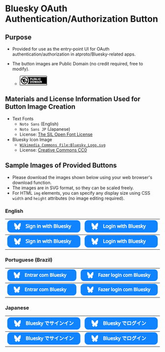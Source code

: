 # Bluesky OAuth Authentication/Authorization Button

## Purpose

- Provided for use as the entry-point UI for OAuth authentication/authorization in atproto/Bluesky-related apps.

- The button images are Public Domain (no credit required, free to modify).
  - <img src="./public-domain.png" />

## Materials and License Information Used for Button Image Creation

- Text Fonts
  - `Noto Sans` (English)
  - `Noto Sans JP` (Japanese)
  - License: [The SIL Open Font License](https://openfontlicense.org/)
- Bluesky Icon Image
  - [`Wikimedia Commons File:Bluesky_Logo.svg`](https://commons.wikimedia.org/wiki/File:Bluesky_Logo.svg)
  - License: [Creative Commons CC0](https://creativecommons.org/publicdomain/zero/1.0/)

## Sample Images of Provided Buttons

- Please download the images shown below using your web browser's download function.
- The images are in SVG format, so they can be scaled freely.
- For HTML `img` elements, you can specify any display size using CSS `width` and `height` attributes (no image editing required).

### English

| <img src="https://raw.githubusercontent.com/bills-appworks/bsky-misc/refs/heads/main/OAuth-button/public/Sign-in-with-Bluesky-en.svg" /> | <img src="https://raw.githubusercontent.com/bills-appworks/bsky-misc/refs/heads/main/OAuth-button/public/Login-with-Bluesky-en.svg" /> |
| --- | --- |
| <img src="https://raw.githubusercontent.com/bills-appworks/bsky-misc/refs/heads/main/OAuth-button/public/Sign-in-with-Bluesky-en.svg" width="270" /> | <img src="https://raw.githubusercontent.com/bills-appworks/bsky-misc/refs/heads/main/OAuth-button/public/Login-with-Bluesky-en.svg" width="270" /> |

### Portuguese (Brazil)

| <img src="https://raw.githubusercontent.com/bills-appworks/bsky-misc/refs/heads/main/OAuth-button/public/Entrar-com-Bluesky-pt-BR.svg" /> | <img src="https://raw.githubusercontent.com/bills-appworks/bsky-misc/refs/heads/main/OAuth-button/public/Fazer-login-com-Bluesky-pt-BR.svg" /> |
| --- | --- |
| <img src="https://raw.githubusercontent.com/bills-appworks/bsky-misc/refs/heads/main/OAuth-button/public/Entrar-com-Bluesky-pt-BR.svg" width="300" /> | <img src="https://raw.githubusercontent.com/bills-appworks/bsky-misc/refs/heads/main/OAuth-button/public/Fazer-login-com-Bluesky-pt-BR.svg" width="270" /> |

### Japanese

| <img src="https://raw.githubusercontent.com/bills-appworks/bsky-misc/refs/heads/main/OAuth-button/public/Sign-in-with-Bluesky-ja.svg" /> | <img src="https://raw.githubusercontent.com/bills-appworks/bsky-misc/refs/heads/main/OAuth-button/public/Login-with-Bluesky-ja.svg" /> |
| --- | --- |
| <img src="https://raw.githubusercontent.com/bills-appworks/bsky-misc/refs/heads/main/OAuth-button/public/Sign-in-with-Bluesky-ja.svg" width="270" /> | <img src="https://raw.githubusercontent.com/bills-appworks/bsky-misc/refs/heads/main/OAuth-button/public/Login-with-Bluesky-ja.svg" width="270" /> |
